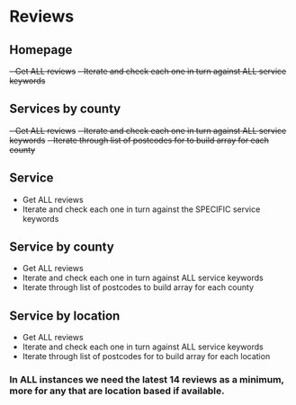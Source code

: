 # Reviews

## Homepage

~~- Get ALL reviews~~
~~- Iterate and check each one in turn against ALL service keywords~~

## Services by county

~~- Get ALL reviews~~
~~- Iterate and check each one in turn against ALL service keywords~~
~~- Iterate through list of postcodes for to build array for each county~~

## Service

- Get ALL reviews
- Iterate and check each one in turn against the SPECIFIC service keywords

## Service by county

- Get ALL reviews
- Iterate and check each one in turn against ALL service keywords
- Iterate through list of postcodes to build array for each county

## Service by location

- Get ALL reviews
- Iterate and check each one in turn against ALL service keywords
- Iterate through list of postcodes for to build array for each location

### In ALL instances we need the latest 14 reviews as a minimum, more for any that are location based if available.
